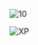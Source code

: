 ![10](https://user-images.githubusercontent.com/61757638/192682233-ac29c1a0-a55d-451a-b6de-e37912da969c.png)

![XP](https://user-images.githubusercontent.com/61757638/192682240-d3186d34-3cdf-431a-953f-b0264fb5edd8.png)

